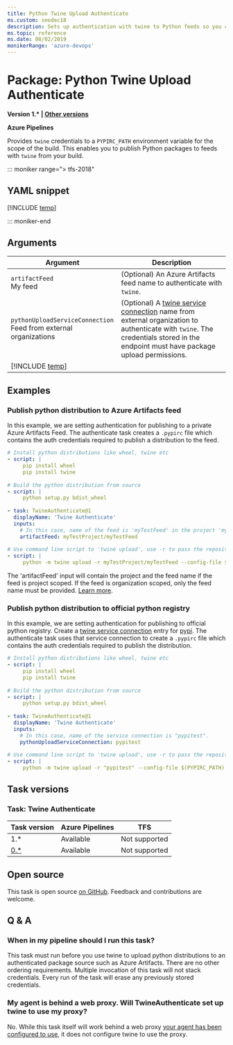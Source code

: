 ```yaml
---
title: Python Twine Upload Authenticate
ms.custom: seodec18
description: Sets up authentication with twine to Python feeds so you can publish Python packages in your pipeline. 
ms.topic: reference
ms.date: 08/02/2019
monikerRange: 'azure-devops'
---
```


# Package: Python Twine Upload Authenticate

**Version 1.\* | [Other versions](#versions)**

**Azure Pipelines**

Provides `twine` credentials to a `PYPIRC_PATH` environment variable for the scope of the build. This enables you to publish Python packages to feeds with `twine` from your build. 

::: moniker range="> tfs-2018"

## YAML snippet

[!INCLUDE [temp](../includes/yaml/TwineAuthenticateV1.md)]

::: moniker-end

## Arguments


| Argument| Description|
| --------| -----------|
| `artifactFeed`<br/>My feed| (Optional) An Azure Artifacts feed name to authenticate with `twine`. |
| `pythonUploadServiceConnection`<br/>Feed from external organizations | (Optional) A <a href="~/pipelines/library/service-endpoints.md#sep-python-upload" data-raw-source="[twine service connection](~/pipelines/library/service-endpoints.md#sep-python-upload)">twine service connection</a> name from external organization to authenticate with `twine`. The credentials stored in the endpoint must have package upload permissions. |
| [!INCLUDE [temp](../includes/control-options-arguments.md)] |

## Examples

### Publish python distribution to Azure Artifacts feed

In this example, we are setting authentication for publishing to a private Azure Artifacts Feed. The authenticate task creates a `.pypirc` file which contains the auth credentials required to publish a distribution to the feed.

```YAML 
# Install python distributions like wheel, twine etc
- script: |
     pip install wheel
     pip install twine
  
# Build the python distribution from source
- script: |
     python setup.py bdist_wheel
   
- task: TwineAuthenticate@1
  displayName: 'Twine Authenticate'
  inputs:
    # In this case, name of the feed is 'myTestFeed' in the project 'myTestProject'. Project is needed because the feed is project scoped.
    artifactFeed: myTestProject/myTestFeed
  
# Use command line script to 'twine upload', use -r to pass the repository name and --config-file to pass the environment variable set by the authenticate task.
- script: |
     python -m twine upload -r myTestProject/myTestFeed --config-file $(PYPIRC_PATH) dist/*.whl
```

The 'artifactFeed' input will contain the project and the feed name if the feed is project scoped. If the feed is organization scoped, only the feed name must be provided. [Learn more](../../../artifacts/feeds/project-scoped-feeds.md).

### Publish python distribution to official python registry

In this example, we are setting authentication for publishing to official python registry. Create a <a href="~/pipelines/library/service-endpoints.md#sep-python-upload" data-raw-source="[twine service connection](~/pipelines/library/service-endpoints.md#sep-python-upload)">twine service connection</a> entry for [pypi](https://pypi.org). The authenticate task uses that service connection to create a `.pypirc` file which contains the auth credentials required to publish the distribution.

```YAML 
# Install python distributions like wheel, twine etc
- script: |
     pip install wheel
     pip install twine
  
# Build the python distribution from source
- script: |
     python setup.py bdist_wheel
   
- task: TwineAuthenticate@1
  displayName: 'Twine Authenticate'
  inputs:
    # In this case, name of the service connection is "pypitest".
    pythonUploadServiceConnection: pypitest
  
# Use command line script to 'twine upload', use -r to pass the repository name and --config-file to pass the environment variable set by the authenticate task.
- script: |
     python -m twine upload -r "pypitest" --config-file $(PYPIRC_PATH) dist/*.whl
```

<a name="versions" />

## Task versions

### Task: Twine Authenticate

| Task version                                  | Azure Pipelines          | TFS                                           |
|-----------------------------------------------|--------------------------|-----------------------------------------------|
| 1.*                                           | Available                | Not supported                                 |
| [0.*](./prev-versions/twine-authenticate-0.md)| Available                | Not supported                                 |

## Open source

This task is open source [on GitHub](https://github.com/Microsoft/azure-pipelines-tasks). Feedback and contributions are welcome.

## Q & A

<!-- BEGINSECTION class="md-qanda" -->

### When in my pipeline should I run this task?

This task must run before you use twine to upload python distributions to an authenticated package source such as Azure Artifacts. There are no other ordering requirements. Multiple invocation of this task will not stack credentials. Every run of the task will erase any previously stored credentials.

### My agent is behind a web proxy. Will TwineAuthenticate set up twine to use my proxy?

No. While this task itself will work behind a web proxy <a href="~/pipelines/agents/proxy.md" data-raw-source="[secret variable](~/pipelines/agents/proxy.md)">your agent has been configured to use</a>, it does not configure twine to use the proxy.
